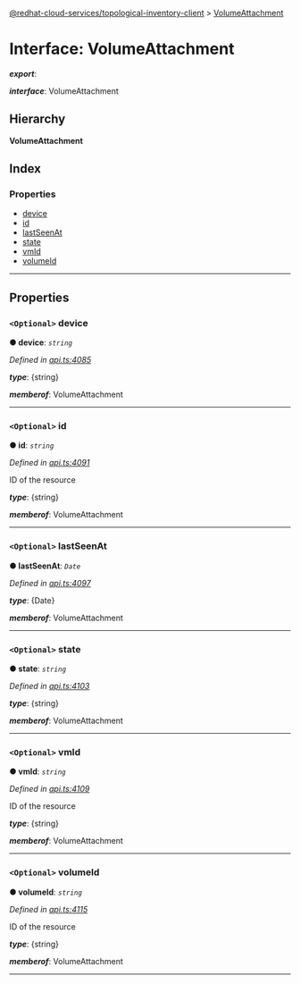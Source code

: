 [@redhat-cloud-services/topological-inventory-client](../README.md) > [VolumeAttachment](../interfaces/volumeattachment.md)

# Interface: VolumeAttachment

*__export__*: 

*__interface__*: VolumeAttachment

## Hierarchy

**VolumeAttachment**

## Index

### Properties

* [device](volumeattachment.md#device)
* [id](volumeattachment.md#id)
* [lastSeenAt](volumeattachment.md#lastseenat)
* [state](volumeattachment.md#state)
* [vmId](volumeattachment.md#vmid)
* [volumeId](volumeattachment.md#volumeid)

---

## Properties

<a id="device"></a>

### `<Optional>` device

**● device**: *`string`*

*Defined in [api.ts:4085](https://github.com/karelhala/javascript-clients/blob/master/packages/topological-inventory/api.ts#L4085)*

*__type__*: {string}

*__memberof__*: VolumeAttachment

___
<a id="id"></a>

### `<Optional>` id

**● id**: *`string`*

*Defined in [api.ts:4091](https://github.com/karelhala/javascript-clients/blob/master/packages/topological-inventory/api.ts#L4091)*

ID of the resource

*__type__*: {string}

*__memberof__*: VolumeAttachment

___
<a id="lastseenat"></a>

### `<Optional>` lastSeenAt

**● lastSeenAt**: *`Date`*

*Defined in [api.ts:4097](https://github.com/karelhala/javascript-clients/blob/master/packages/topological-inventory/api.ts#L4097)*

*__type__*: {Date}

*__memberof__*: VolumeAttachment

___
<a id="state"></a>

### `<Optional>` state

**● state**: *`string`*

*Defined in [api.ts:4103](https://github.com/karelhala/javascript-clients/blob/master/packages/topological-inventory/api.ts#L4103)*

*__type__*: {string}

*__memberof__*: VolumeAttachment

___
<a id="vmid"></a>

### `<Optional>` vmId

**● vmId**: *`string`*

*Defined in [api.ts:4109](https://github.com/karelhala/javascript-clients/blob/master/packages/topological-inventory/api.ts#L4109)*

ID of the resource

*__type__*: {string}

*__memberof__*: VolumeAttachment

___
<a id="volumeid"></a>

### `<Optional>` volumeId

**● volumeId**: *`string`*

*Defined in [api.ts:4115](https://github.com/karelhala/javascript-clients/blob/master/packages/topological-inventory/api.ts#L4115)*

ID of the resource

*__type__*: {string}

*__memberof__*: VolumeAttachment

___

